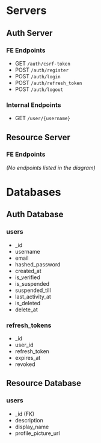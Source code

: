 # Servers

## Auth Server

### FE Endpoints

- GET `/auth/csrf-token`
- POST `/auth/register`
- POST `/auth/login`
- POST `/auth/refresh_token`
- POST `/auth/logout`

### Internal Endpoints

- GET `/user/{username}`

## Resource Server

### FE Endpoints

_(No endpoints listed in the diagram)_

# Databases

## Auth Database

### users

- \_id
- username
- email
- hashed_password
- created_at
- is_verified
- is_suspended
- suspended_till
- last_activity_at
- is_deleted
- delete_at

### refresh_tokens

- \_id
- user_id
- refresh_token
- expires_at
- revoked

## Resource Database

### users

- \_id (FK)
- description
- display_name
- profile_picture_url
